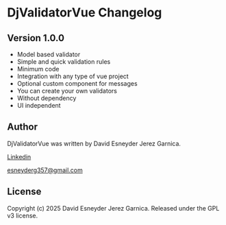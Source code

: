 # DjValidatorVue Changelog

## Version 1.0.0
- Model based validator
- Simple and quick validation rules
- Minimum code
- Integration with any type of vue project
- Optional custom component for messages
- You can create your own validators
- Without dependency
- UI independent

## Author

DjValidatorVue was written by David Esneyder Jerez Garnica.

[Linkedin](https://www.linkedin.com/in/david-esneyder-jerez-garnica-84309b239/)

[esneyderg357@gmail.com](mailto:esneyderg357@gmail.com)

## License

Copyright (c) 2025 David Esneyder Jerez Garnica.
Released under the GPL v3 license.
